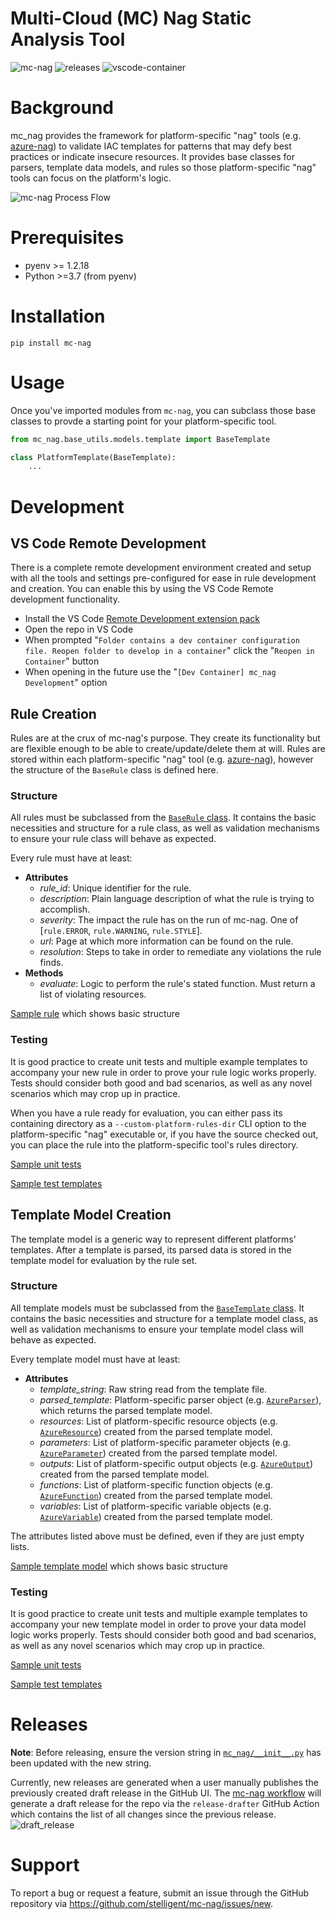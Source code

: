 # Multi-Cloud (MC) Nag Static Analysis Tool

![mc-nag](https://github.com/stelligent/mc-nag/workflows/mc-nag/badge.svg)
![releases](https://github.com/stelligent/mc-nag/workflows/releases/badge.svg)
![vscode-container](https://github.com/stelligent/mc-nag/workflows/vscode-container/badge.svg)

# Background

mc_nag provides the framework for platform-specific "nag" tools (e.g. [azure-nag](https://github.com/stelligent/azure-nag)) to validate IAC templates for patterns that may defy best practices or indicate insecure resources.  It provides base classes for parsers, template data models, and rules so those platform-specific "nag" tools can focus on the platform's logic.

![mc-nag Process Flow](assets/mc-nag_process_flow.png)

# Prerequisites

* pyenv >= 1.2.18
* Python >=3.7 (from pyenv)

# Installation

`pip install mc-nag`

# Usage

Once you've imported modules from `mc-nag`, you can subclass those base classes to provde a starting point for your platform-specific tool.

```python
from mc_nag.base_utils.models.template import BaseTemplate
```

```python
class PlatformTemplate(BaseTemplate):
    ...
```

# Development

## VS Code Remote Development
There is a complete remote development environment created and setup with all the tools and settings pre-configured for ease in rule development and creation. You can enable this by using the VS Code Remote development functionality.

- Install the VS Code [Remote Development extension pack](https://marketplace.visualstudio.com/items?itemName=ms-vscode-remote.vscode-remote-extensionpack)
- Open the repo in VS Code
- When prompted "`Folder contains a dev container configuration file. Reopen folder to develop in a container`" click the "`Reopen in Container`" button
- When opening in the future use the "`[Dev Container] mc_nag Development`" option

## Rule Creation

Rules are at the crux of mc-nag's purpose.  They create its functionality but are flexible enough to be able to create/update/delete them at will.  Rules are stored within each platform-specific "nag" tool (e.g. [azure-nag](https://github.com/stelligent/azure-nag)), however the structure of the `BaseRule` class is defined here.

### Structure

All rules must be subclassed from the [`BaseRule` class](mc_nag/base_utils/models/rule.py).  It contains the basic necessities and structure for a rule class, as well as validation mechanisms to ensure your rule class will behave as expected.

Every rule must have at least:
* **Attributes**
  * *rule_id*: Unique identifier for the rule.
  * *description*: Plain language description of what the rule is trying to accomplish.
  * *severity*: The impact the rule has on the run of mc-nag.  One of [`rule.ERROR`, `rule.WARNING`, `rule.STYLE`].
  * *url*: Page at which more information can be found on the rule.
  * *resolution*: Steps to take in order to remediate any violations the rule finds.
* **Methods**
  * *evaluate*: Logic to perform the rule's stated function.  Must return a list of violating resources.

[Sample rule](https://github.com/stelligent/azure-nag/blob/master/azure_nag/rules/azure_storageaccount_encrypted_rule.py) which shows basic structure

### Testing

It is good practice to create unit tests and multiple example templates to accompany your new rule in order to prove your rule logic works properly.  Tests should consider both good and bad scenarios, as well as any novel scenarios which may crop up in practice.

When you have a rule ready for evaluation, you can either pass its containing directory as a `--custom-platform-rules-dir` CLI option to the platform-specific "nag" executable or, if you have the source checked out, you can place the rule into the platform-specific tool's rules directory.

[Sample unit tests](https://github.com/stelligent/azure-nag/blob/master/tests/rules/test_azure_storageaccount_encrypted_rule.py)

[Sample test templates](https://github.com/stelligent/azure-nag/tree/master/tests/templates)

## Template Model Creation

The template model is a generic way to represent different platforms' templates.  After a template is parsed, its parsed data is stored in the template model for evaluation by the rule set.

### Structure

All template models must be subclassed from the [`BaseTemplate` class](mc_nag/base_utils/models/template.py).  It contains the basic necessities and structure for a template model class, as well as validation mechanisms to ensure your template model class will behave as expected.

Every template model must have at least:
* **Attributes**
  * *template_string*: Raw string read from the template file.
  * *parsed_template*: Platform-specific parser object (e.g. [`AzureParser`](https://github.com/stelligent/azure-nag/blob/master/azure_nag/azure_parser.py)), which returns the parsed template model.
  * *resources*: List of platform-specific resource objects (e.g. [`AzureResource`](https://github.com/stelligent/azure-nag/blob/master/azure_nag/models/azure_resource.py)) created from the parsed template model.
  * *parameters*: List of platform-specific parameter objects (e.g. [`AzureParameter`](https://github.com/stelligent/azure-nag/blob/master/azure_nag/models/azure_parameter.py)) created from the parsed template model.
  * *outputs*: List of platform-specific output objects (e.g. [`AzureOutput`](https://github.com/stelligent/azure-nag/blob/master/azure_nag/models/azure_output.py)) created from the parsed template model.
  * *functions*: List of platform-specific function objects (e.g. [`AzureFunction`](https://github.com/stelligent/azure-nag/blob/master/azure_nag/models/azure_function.py)) created from the parsed template model.
  * *variables*: List of platform-specific variable objects (e.g. [`AzureVariable`](https://github.com/stelligent/azure-nag/blob/master/azure_nag/models/azure_variable.py)) created from the parsed template model.

The attributes listed above must be defined, even if they are just empty lists.

[Sample template model](https://github.com/stelligent/azure-nag/blob/master/azure_nag/models/azure_template.py) which shows basic structure

### Testing

It is good practice to create unit tests and multiple example templates to accompany your new template model in order to prove your data model logic works properly.  Tests should consider both good and bad scenarios, as well as any novel scenarios which may crop up in practice.

[Sample unit tests](https://github.com/stelligent/azure-nag/blob/master/tests/test_azure_template.py)

[Sample test templates](https://github.com/stelligent/azure-nag/tree/master/tests/templates)

# Releases
**Note**: Before releasing, ensure the version string in [`mc_nag/__init__.py`](mc_nag/__init__.py) has been updated with the new string.

Currently, new releases are generated when a user manually publishes the previously created draft release in the GitHub UI.  The [mc-nag workflow](https://github.com/stelligent/mc-nag/actions?query=workflow%3Amc-nag) will generate a draft release for the repo via the `release-drafter` GitHub Action which contains the list of all changes since the previous release.
![draft_release](assets/draft_release.png)

# Support

To report a bug or request a feature, submit an issue through the GitHub repository via https://github.com/stelligent/mc-nag/issues/new.
